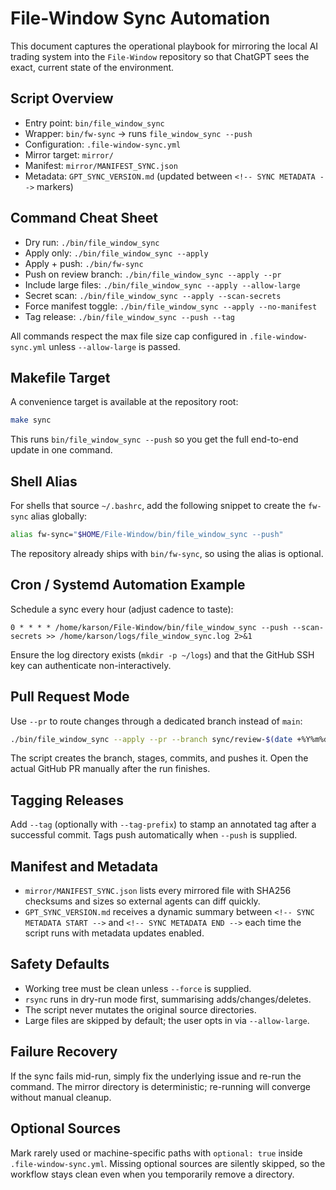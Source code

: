 # File-Window Sync Automation

This document captures the operational playbook for mirroring the local AI trading
system into the `File-Window` repository so that ChatGPT sees the exact,
current state of the environment.

## Script Overview

- Entry point: `bin/file_window_sync`
- Wrapper: `bin/fw-sync` → runs `file_window_sync --push`
- Configuration: `.file-window-sync.yml`
- Mirror target: `mirror/`
- Manifest: `mirror/MANIFEST_SYNC.json`
- Metadata: `GPT_SYNC_VERSION.md` (updated between `<!-- SYNC METADATA -->` markers)

## Command Cheat Sheet

- Dry run: `./bin/file_window_sync`
- Apply only: `./bin/file_window_sync --apply`
- Apply + push: `./bin/fw-sync`
- Push on review branch: `./bin/file_window_sync --apply --pr`
- Include large files: `./bin/file_window_sync --apply --allow-large`
- Secret scan: `./bin/file_window_sync --apply --scan-secrets`
- Force manifest toggle: `./bin/file_window_sync --apply --no-manifest`
- Tag release: `./bin/file_window_sync --push --tag`

All commands respect the max file size cap configured in
`.file-window-sync.yml` unless `--allow-large` is passed.

## Makefile Target

A convenience target is available at the repository root:

```bash
make sync
```

This runs `bin/file_window_sync --push` so you get the full end-to-end update in
one command.

## Shell Alias

For shells that source `~/.bashrc`, add the following snippet to create the
`fw-sync` alias globally:

```bash
alias fw-sync="$HOME/File-Window/bin/file_window_sync --push"
```

The repository already ships with `bin/fw-sync`, so using the alias is optional.

## Cron / Systemd Automation Example

Schedule a sync every hour (adjust cadence to taste):

```
0 * * * * /home/karson/File-Window/bin/file_window_sync --push --scan-secrets >> /home/karson/logs/file_window_sync.log 2>&1
```

Ensure the log directory exists (`mkdir -p ~/logs`) and that the GitHub SSH key
can authenticate non-interactively.

## Pull Request Mode

Use `--pr` to route changes through a dedicated branch instead of `main`:

```bash
./bin/file_window_sync --apply --pr --branch sync/review-$(date +%Y%m%d)
```

The script creates the branch, stages, commits, and pushes it. Open the actual
GitHub PR manually after the run finishes.

## Tagging Releases

Add `--tag` (optionally with `--tag-prefix`) to stamp an annotated tag after a
successful commit. Tags push automatically when `--push` is supplied.

## Manifest and Metadata

- `mirror/MANIFEST_SYNC.json` lists every mirrored file with SHA256 checksums and
  sizes so external agents can diff quickly.
- `GPT_SYNC_VERSION.md` receives a dynamic summary between
  `<!-- SYNC METADATA START -->` and `<!-- SYNC METADATA END -->` each time the
  script runs with metadata updates enabled.

## Safety Defaults

- Working tree must be clean unless `--force` is supplied.
- `rsync` runs in dry-run mode first, summarising adds/changes/deletes.
- The script never mutates the original source directories.
- Large files are skipped by default; the user opts in via `--allow-large`.

## Failure Recovery

If the sync fails mid-run, simply fix the underlying issue and re-run the
command. The mirror directory is deterministic; re-running will converge without
manual cleanup.

## Optional Sources

Mark rarely used or machine-specific paths with `optional: true` inside
`.file-window-sync.yml`. Missing optional sources are silently skipped, so the
workflow stays clean even when you temporarily remove a directory.

